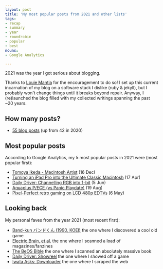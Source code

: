 ```yaml
---
layout: post
title: 'My most popular posts from 2021 and other lists'
tags:
- recap
- summary
- year
- roundrobin
- popular
- best
nouns:
- Google Analytics

---
```


2021 was the year I got serious about blogging.

Thanks to [Louie Mantia](http://lmnt.me) for the encouragement to do so! I set up this current incarnation of my blog on a software stack I dislike (ruby & jekyll), but I probably won't change things until it breaks beyond repair. Anyway, I (re)launched the blog filled with my collected writings spanning the past ~20 years.

## How many posts?
- [55 blog posts](/search/?q=2021) (up from 42 in 2020)

## Most popular posts
According to Google Analytics, my 5 most popular posts in 2021 were (most popular first):
- [Tomoya Ikeda - Macintosh Artist](/2021/12/16/tomoya-ikeda-macintosh-artist/) (16 Dec) <!-- 5K -->
- [Turning an iPad Pro into the Ultimate Classic Macintosh](/2021/04/17/turning-an-ipad-pro-into-the-ultimate-classic-macintosh/) (17 Apr) <!-- 3K -->
- [Daily Driver: Channelling RGB into 1-bit](/2021/06/05/channelling-rgb-into-1bit/) (5 Jun) <!-- 3K -->
- [Aquaplus P/ECE (vs Panic Playdate)](/2021/08/19/aquaplus-piece-vs-panic-playdate/) (19 Aug) <!-- 3K -->
- [Pixel-Perfect retro gaming on LCD 480p EDTVs](/2021/05/06/pixel-perfect-retro-gaming-in-480p/) (6 May) <!-- 1K -->

## Looking back
My personal faves from the year 2021 (most recent first):
- [Band-kun バンドくん (1990, KOEI)](/2020/12/16/band-kun/) the one where I discovered a cool old game
- [Electric Brain, et al.](/2020/11/30/pc-engine-fanatics-console-mazine-electric-brain-games-amusement-pleasure/) the one where I scanned a load of magazines/fanzines
- [The BeOS Bible](/2020/11/11/the-beos-bible/) the one where I scanned an absolutely massive book
- [Daily Driver: Showreel](/2020/07/04/showreel/) the one where I showed off a game
- [Iwata Asks: Downloader](/2020/01/05/iwata-asks-downloader/) the one where I scraped the web
